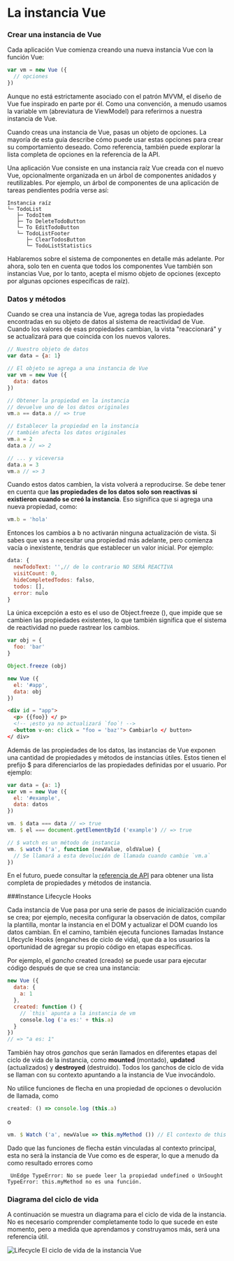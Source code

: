 # La instancia Vue


### Crear una instancia de Vue

Cada aplicación Vue comienza creando una nueva instancia Vue con la función Vue:
```javascript
var vm = new Vue ({
  // opciones
})
```
Aunque no está estrictamente asociado con el patrón MVVM, el diseño de Vue fue inspirado en parte por él. Como una convención, a menudo usamos la variable vm (abreviatura de ViewModel) para referirnos a nuestra instancia de Vue.

Cuando creas una instancia de Vue, pasas un objeto de opciones. La mayoría de esta guía describe cómo puede usar estas opciones para crear su comportamiento deseado. Como referencia, también puede explorar la lista completa de opciones en la referencia de la API.

Una aplicación Vue consiste en una instancia raíz Vue creada con el nuevo Vue, opcionalmente organizada en un árbol de componentes anidados y reutilizables. Por ejemplo, un árbol de componentes de una aplicación de tareas pendientes podría verse así:
```
Instancia raíz
└─ TodoList
   ├─ TodoItem
   ├─ To DeleteTodoButton
   └─ To EditTodoButton
   └─ TodoListFooter
      ├─ ClearTodosButton
      └─ TodoListStatistics
```
Hablaremos sobre el sistema de componentes en detalle más adelante. Por ahora, solo ten en cuenta que todos los componentes Vue también son instancias Vue, por lo tanto, acepta el mismo objeto de opciones (excepto por algunas opciones específicas de raíz).

### Datos y métodos

Cuando se crea una instancia de Vue, agrega todas las propiedades encontradas en su objeto de datos al sistema de reactividad de Vue. Cuando los valores de esas propiedades cambian, la vista "reaccionará" y se actualizará para que coincida con los nuevos valores.
```javascript
// Nuestro objeto de datos
var data = {a: 1}

// El objeto se agrega a una instancia de Vue
var vm = new Vue ({
  data: datos
})

// Obtener la propiedad en la instancia
// devuelve uno de los datos originales
vm.a == data.a // => true

// Establecer la propiedad en la instancia
// también afecta los datos originales
vm.a = 2
data.a // => 2

// ... y viceversa
data.a = 3
vm.a // => 3
```

Cuando estos datos cambien, la vista volverá a reproducirse. Se debe tener en cuenta que **las propiedades de los datos solo son reactivas si existieron cuando se creó la instancia**. Eso significa que si agrega una nueva propiedad, como:
```javascript
vm.b = 'hola'
```

Entonces los cambios a b no activarán ninguna actualización de vista. Si sabes que vas a necesitar una propiedad más adelante, pero comienza vacía o inexistente, tendrás que establecer un valor inicial. Por ejemplo:

```javascript
data: {
  newTodoText: '',// de lo contrario NO SERÁ REACTIVA
  visitCount: 0,
  hideCompletedTodos: falso,
  todos: [],
  error: nulo
}
```
La única excepción a esto es el uso de Object.freeze (), que impide que se cambien las propiedades existentes, lo que también significa que el sistema de reactividad no puede rastrear los cambios.
```javascript
var obj = {
  foo: 'bar'
}

Object.freeze (obj)

new Vue ({
  el: '#app',
  data: obj
})
```
```html
<div id = "app">
  <p> {{foo}} </ p>
  <!-- ¡esto ya no actualizará `foo`! -->
  <button v-on: click = "foo = 'baz'"> Cambiarlo </ button>
</ div>
```
Además de las propiedades de los datos, las instancias de Vue exponen una cantidad de propiedades y métodos de instancias útiles. Estos tienen el prefijo $ para diferenciarlos de las propiedades definidas por el usuario. Por ejemplo:
```javascript
var data = {a: 1}
var vm = new Vue ({
  el: '#example',
  data: datos
})

vm. $ data === data // => true
vm. $ el === document.getElementById ('example') // => true

// $ watch es un método de instancia
vm. $ watch ('a', function (newValue, oldValue) {
  // Se llamará a esta devolución de llamada cuando cambie `vm.a`
})
```
En el futuro, puede consultar la [referencia de API](https://vuejs.org/v2/api/#Instance-Properties) para obtener una lista completa de propiedades y métodos de instancia.

###Instance Lifecycle Hooks

Cada instancia de Vue pasa por una serie de pasos de inicialización cuando se crea; por ejemplo, necesita configurar la observación de datos, compilar la plantilla, montar la instancia en el DOM y actualizar el DOM cuando los datos cambian. En el camino, también ejecuta funciones llamadas Instance Lifecycle Hooks (enganches de ciclo de vida), que da a los usuarios la oportunidad de agregar su propio código en etapas específicas.

Por ejemplo, el *gancho* created (creado) se puede usar para ejecutar código después de que se crea una instancia:
```javascript
new Vue ({
  data: {
    a: 1
  },
  created: function () {
    // `this` apunta a la instancia de vm
    console.log ('a es:' + this.a)
  }
})
// => "a es: 1"
```

También hay otros *ganchos* que serán llamados en diferentes etapas del ciclo de vida de la instancia, como **mounted** (montado), **updated** (actualizados) y **destroyed** (destruido). Todos los ganchos de ciclo de vida se llaman con su contexto apuntando a la instancia de Vue invocándolo.

No utilice funciones de flecha en una propiedad de opciones o devolución de llamada, como

```javascript
created: () => console.log (this.a)
```
o
```javascript
vm. $ Watch ('a', newValue => this.myMethod ()) // El contexto de this en las arrow functions no funciona igual
```
Dado que las funciones de flecha están vinculadas al contexto principal, esta no será la instancia de Vue como es de esperar, lo que a menudo da como resultado errores como
```
 UnEdge TypeError: No se puede leer la propiedad undefined o UnSought TypeError: this.myMethod no es una función.
```

### Diagrama del ciclo de vida

A continuación se muestra un diagrama para el ciclo de vida de la instancia. No es necesario comprender completamente todo lo que sucede en este momento, pero a medida que aprendamos y construyamos más, será una referencia útil.

![Lifecycle](lifecycle.png)
El ciclo de vida de la instancia Vue
